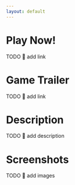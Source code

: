 ```yaml
---
layout: default
---
```


# Play Now!

TODO :bug: add link

# Game Trailer

TODO :bug: add link

# Description

TODO :bug: add description

# Screenshots

TODO :bug: add images
